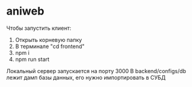 # aniweb

Чтобы запустить клиент:
1) Открыть корневую папку
2) В терминале "cd frontend"
3) npm i
4) npm run start

Локальный сервер запускается на порту 3000 
В backend/configs/db лежит дамп базы данных, его нужно импортировать в СУБД

